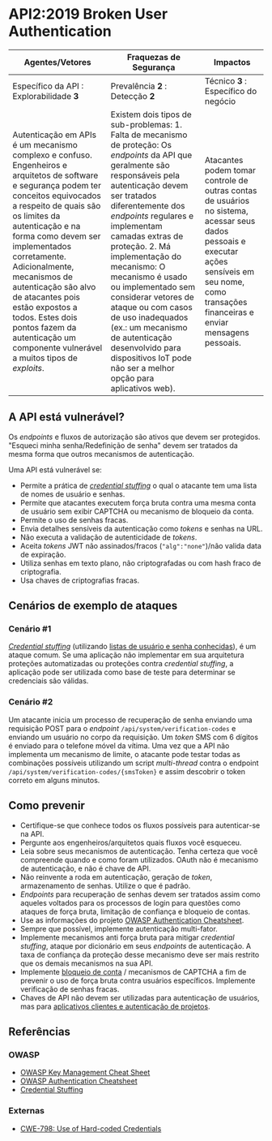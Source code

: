 API2:2019 Broken User Authentication
====================================

| Agentes/Vetores | Fraquezas de Segurança | Impactos |
| - | - | - |
| Específico da API : Explorabilidade **3** | Prevalência **2** : Detecção **2** | Técnico **3** : Específico do negócio |
| Autenticação em APIs é um mecanismo complexo e confuso. Engenheiros e arquitetos de software e segurança podem ter conceitos equivocados a respeito de quais são os limites da autenticação e na forma como devem ser implementados corretamente. Adicionalmente, mecanismos de autenticação são alvo de atacantes pois estão expostos a todos. Estes dois pontos fazem da autenticação um componente vulnerável a muitos tipos de *exploits*. | Existem dois tipos de sub-problemas: 1. Falta de mecanismo de proteção: Os *endpoints* da API que geralmente são responsáveis pela autenticação devem ser tratados diferentemente dos *endpoints* regulares e implementam camadas extras de proteção. 2. Má implementação do mecanismo: O mecanismo é usado ou implementado sem considerar vetores de ataque ou com casos de uso inadequados (ex.: um mecanismo de autenticação desenvolvido para dispositivos IoT pode não ser a melhor opção para aplicativos web). | Atacantes podem tomar controle de outras contas de usuários no sistema, acessar seus dados pessoais e executar ações sensíveis em seu nome, como transações financeiras e enviar mensagens pessoais. |

## A API está vulnerável?

Os *endpoints* e fluxos de autorização são ativos que devem ser protegidos. "Esqueci minha senha/Redefinição de senha" devem ser tratados da mesma forma que outros mecanismos de autenticação.

Uma API está vulnerável se:
* Permite a prática de *[credential stuffing][1]* o qual o atacante tem uma lista de nomes de usuário e senhas.
* Permite que atacantes executem força bruta contra uma mesma conta de usuário sem exibir CAPTCHA ou mecanismo de bloqueio da conta.
* Permite o uso de senhas fracas.
* Envia detalhes sensíveis da autenticação como *tokens* e senhas na URL.
* Não executa a validação de autenticidade de *tokens*.
* Aceita *tokens* JWT não assinados/fracos (`"alg":"none"`)/não valida data de expiração.
* Utiliza senhas em texto plano, não criptografadas ou com hash fraco de criptografia.
* Usa chaves de criptografias fracas.

## Cenários de exemplo de ataques

### Cenário #1

*[Credential stuffing][1]* (utilizando [listas de usuário e senha conhecidas][2]), é um ataque comum. Se uma aplicação não implementar em sua arquitetura proteções automatizadas ou proteções contra *credential stuffing*, a aplicação pode ser utilizada como base de teste para determinar se credenciais são válidas.

### Cenário #2

Um atacante inicia um processo de recuperação de senha enviando uma requisição POST para o *endpoint* `/api/system/verification-codes` e enviando um usuário no corpo da requisição. Um *token* SMS com 6 dígitos é enviado para o telefone móvel da vítima. Uma vez que a API não implementa um mecanismo de limite, o atacante pode testar todas as combinações possíveis utilizando um script *multi-thread* contra o endpoint `/api/system/verification-codes/{smsToken}` e assim descobrir o token correto em alguns minutos.

## Como prevenir

* Certifique-se que conhece todos os fluxos possíveis para autenticar-se na API.
* Pergunte aos engenheiros/arquitetos quais fluxos você esqueceu.
* Leia sobre seus mecanismos de autenticação. Tenha certeza que você compreende quando e como foram utilizados. OAuth não é mecanismo de autenticação, e não é chave de API.
* Não reinvente a roda em autenticação, geração de *token*, armazenamento de senhas. Utilize o que é padrão.
* *Endpoints* para recuperação de senhas devem ser tratados assim como aqueles voltados para os processos de login para questões como ataques de força bruta, limitação de confiança e bloqueio de contas.
* Use as informações do projeto [OWASP Authentication Cheatsheet][3].
* Sempre que possível, implemente autenticação multi-fator.
* Implemente mecanismos anti força bruta para mitigar *credential stuffing*, ataque por dicionário em seus *endpoints* de autenticação. A taxa de confiança da proteção desse mecanismo deve ser mais restrito que os demais mecanismos na sua API.
* Implemente [bloqueio de conta][4] / mecanismos de CAPTCHA a fim de prevenir o uso de força bruta contra usuários específicos. Implemente verificação de senhas fracas.
* Chaves de API não devem ser utilizadas para autenticação de usuários, mas para [aplicativos clientes e autenticação de projetos][5].

## Referências

### OWASP

* [OWASP Key Management Cheat Sheet][6]
* [OWASP Authentication Cheatsheet][3]
* [Credential Stuffing][1]

### Externas

* [CWE-798: Use of Hard-coded Credentials][7]

[1]: https://owasp.org/www-community/attacks/Credential_stuffing
[2]: https://github.com/danielmiessler/SecLists
[3]: https://cheatsheetseries.owasp.org/cheatsheets/Authentication_Cheat_Sheet.html
[4]: https://www.owasp.org/index.php/Testing_for_Weak_lock_out_mechanism_(OTG-AUTHN-003)
[5]: https://cloud.google.com/endpoints/docs/openapi/when-why-api-key
[6]: https://cheatsheetseries.owasp.org/cheatsheets/Key_Management_Cheat_Sheet.html
[7]: https://cwe.mitre.org/data/definitions/798.html
